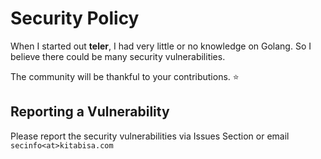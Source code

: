 # Security Policy
When I started out **teler**, I had very little or no knowledge on Golang. So I believe there could be many security vulnerabilities.

The community will be thankful to your contributions. :star:

## Reporting a Vulnerability

Please report the security vulnerabilities via Issues Section or email `secinfo<at>kitabisa.com`

<!-- ## Past Security Vulnerabilities -->
